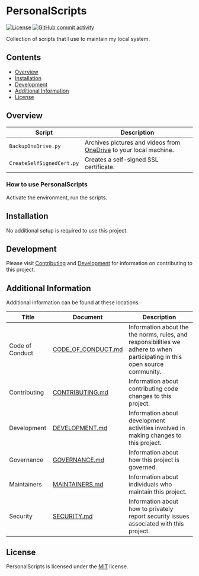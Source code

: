 # PersonalScripts

<!-- BEGIN: Exclude Package -->
[![License](https://img.shields.io/github/license/davidbrownell/PersonalScripts?color=dark-green)](https://github.com/davidbrownell/PersonalScripts/blob/master/LICENSE.txt)
[![GitHub commit activity](https://img.shields.io/github/commit-activity/y/davidbrownell/PersonalScripts?color=dark-green)](https://github.com/davidbrownell/PersonalScripts/commits/main/)
<!-- END: Exclude Package -->

Collection of scripts that I use to maintain my local system.

<!-- BEGIN: Exclude Package -->
## Contents
- [Overview](#overview)
- [Installation](#installation)
- [Development](#development)
- [Additional Information](#additional-information)
- [License](#license)
<!-- END: Exclude Package -->

## Overview
| Script | Description |
| --- | --- |
| `BackupOneDrive.py` | Archives pictures and videos from [OneDrive](https://https://onedrive.live.com/) to your local machine. |
| `CreateSelfSignedCert.py` | Creates a self-signed SSL certificate. |

### How to use PersonalScripts
Activate the environment, run the scripts.

<!-- BEGIN: Exclude Package -->
## Installation
No additional setup is required to use this project.

## Development
Please visit [Contributing](https://github.com/davidbrownell/PersonalScripts/blob/main/CONTRIBUTING.md) and [Development](https://github.com/davidbrownell/PersonalScripts/blob/main/DEVELOPMENT.md) for information on contributing to this project.
<!-- END: Exclude Package -->

## Additional Information
Additional information can be found at these locations.

| Title | Document | Description |
| --- | --- | --- |
| Code of Conduct | [CODE_OF_CONDUCT.md](https://github.com/davidbrownell/PersonalScripts/blob/main/CODE_OF_CONDUCT.md) | Information about the the norms, rules, and responsibilities we adhere to when participating in this open source community. |
| Contributing | [CONTRIBUTING.md](https://github.com/davidbrownell/PersonalScripts/blob/main/CONTRIBUTING.md) | Information about contributing code changes to this project. |
| Development | [DEVELOPMENT.md](https://github.com/davidbrownell/PersonalScripts/blob/main/DEVELOPMENT.md) | Information about development activities involved in making changes to this project. |
| Governance | [GOVERNANCE.md](https://github.com/davidbrownell/PersonalScripts/blob/main/GOVERNANCE.md) | Information about how this project is governed. |
| Maintainers | [MAINTAINERS.md](https://github.com/davidbrownell/PersonalScripts/blob/main/MAINTAINERS.md) | Information about individuals who maintain this project. |
| Security | [SECURITY.md](https://github.com/davidbrownell/PersonalScripts/blob/main/SECURITY.md) | Information about how to privately report security issues associated with this project. |

## License

PersonalScripts is licensed under the <a href="https://choosealicense.com/licenses/mit/" target="_blank">MIT</a> license.
